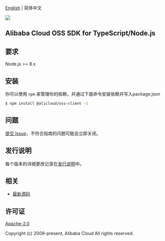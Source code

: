 [English](README.md) | 简体中文

![](https://aliyunsdk-pages.alicdn.com/icons/AlibabaCloud.svg)

## Alibaba Cloud OSS SDK for TypeScript/Node.js

## 要求

Node.js >= 8.x

## 安装

你可以使用 `npm` 来管理你的依赖，并通过下面命令安装依赖并写入package.json

```sh
$ npm install @alicloud/oss-client -S
```

## 问题
[提交 Issue](https://github.com/aliyun/alibabacloud-oss-sdk/issues/new)，不符合指南的问题可能会立即关闭。

## 发行说明
每个版本的详细更改记录在[发行说明](./ChangeLog.txt)中。

## 相关
* [最新源码](https://github.com/aliyun/alibabacloud-oss-sdk/tree/master/langs/ts)

## 许可证
[Apache-2.0](http://www.apache.org/licenses/LICENSE-2.0)

Copyright (c) 2009-present, Alibaba Cloud All rights reserved.
